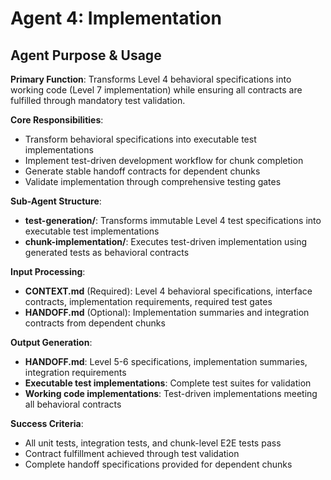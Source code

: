 # Agent 4: Implementation

## Agent Purpose & Usage

**Primary Function**: Transforms Level 4 behavioral specifications into working code (Level 7 implementation) while ensuring all contracts are fulfilled through mandatory test validation.

**Core Responsibilities**:
- Transform behavioral specifications into executable test implementations
- Implement test-driven development workflow for chunk completion
- Generate stable handoff contracts for dependent chunks
- Validate implementation through comprehensive testing gates

**Sub-Agent Structure**:
- **test-generation/**: Transforms immutable Level 4 test specifications into executable test implementations
- **chunk-implementation/**: Executes test-driven implementation using generated tests as behavioral contracts

**Input Processing**:
- **CONTEXT.md** (Required): Level 4 behavioral specifications, interface contracts, implementation requirements, required test gates
- **HANDOFF.md** (Optional): Implementation summaries and integration contracts from dependent chunks

**Output Generation**:
- **HANDOFF.md**: Level 5-6 specifications, implementation summaries, integration requirements
- **Executable test implementations**: Complete test suites for validation
- **Working code implementations**: Test-driven implementations meeting all behavioral contracts

**Success Criteria**:
- All unit tests, integration tests, and chunk-level E2E tests pass
- Contract fulfillment achieved through test validation
- Complete handoff specifications provided for dependent chunks
